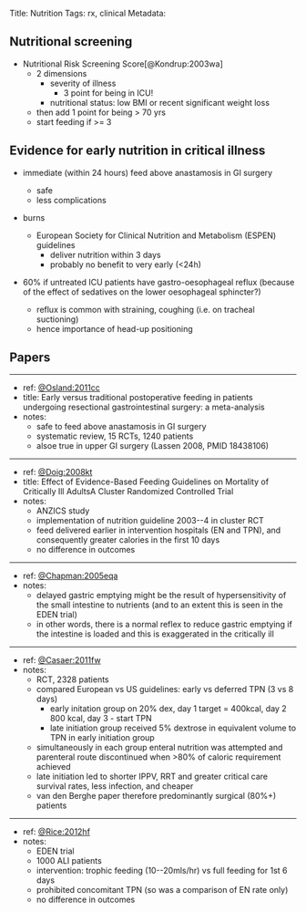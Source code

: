Title: Nutrition
Tags: rx, clinical
Metadata:

## Nutritional screening

- Nutritional Risk Screening Score[@Kondrup:2003wa]
	- 2 dimensions
		- severity of illness
			- 3 point for being in ICU!
		- nutritional status: low BMI or recent significant weight loss
	- then add 1 point for being > 70 yrs
	- start feeding if >= 3

## Evidence for early nutrition in critical illness

- immediate (within 24 hours) feed above anastamosis in GI surgery
	- safe
	- less complications

- burns
	- European Society for Clinical Nutrition and Metabolism (ESPEN) guidelines
		- deliver nutrition within 3 days
		- probably no benefit to very early (<24h)
- 60% if untreated ICU patients have gastro-oesophageal reflux (because of the effect of sedatives on the lower oesophageal sphincter?)
	- reflux is common with straining, coughing (i.e. on tracheal suctioning)
	- hence importance of head-up positioning


## Papers

---

- ref: [@Osland:2011cc](papers2://publication/doi/10.1177/0148607110385698)
- title: Early versus traditional postoperative feeding in patients undergoing resectional gastrointestinal surgery: a meta-analysis
- notes:
	- safe to feed above anastamosis in GI surgery
	- systematic review, 15 RCTs, 1240 patients
	- alsoe true in upper GI surgery (Lassen 2008, PMID 18438106)

---
- ref: [@Doig:2008kt](papers2://publication/doi/10.1001/jama.2008.826)
- title: Effect of Evidence-Based Feeding Guidelines on Mortality of Critically Ill AdultsA Cluster Randomized Controlled Trial
- notes:
	- ANZICS study
	- implementation of nutrition guideline 2003--4 in cluster RCT
	- feed delivered earlier in intervention hospitals (EN and TPN), and consequently greater calories in the first 10 days
	- no difference in outcomes

---
- ref: [@Chapman:2005eqa](papers2://publication/doi/10.1136/gut.2005.065672)
- notes:
	- delayed gastric emptying might be the result of hypersensitivity of the small intestine to nutrients (and to an extent this is seen in the EDEN trial)
	- in other words, there is a normal reflex to reduce gastric emptying if the intestine is loaded and this is exaggerated in the critically ill

---
- ref: [@Casaer:2011fw](papers2://publication/doi/10.1056/NEJMoa1102662)
- notes:
	- RCT, 2328 patients
	- compared European vs US guidelines: early vs deferred TPN (3 vs 8 days)
		- early initation group on 20% dex, day 1 target = 400kcal, day 2 800 kcal, day 3 - start TPN
		- late initiation group received 5% dextrose in equivalent volume to TPN in early initiation group
	- simultaneously in each group enteral nutrition was attempted and parenteral route discontinued when >80% of caloric requirement achieved
	- late initiation led to shorter IPPV, RRT and greater critical care survival rates, less infection, and cheaper
	- van den Berghe paper therefore predominantly surgical (80%+) patients

---
- ref: [@Rice:2012hf](papers2://publication/doi/10.1001/jama.2012.137)
- notes:
	- EDEN trial
	- 1000 ALI patients
	- intervention: trophic feeding (10--20mls/hr) vs full feeding for 1st 6 days
	- prohibited concomitant TPN (so was a comparison of EN rate only)
	- no difference in outcomes